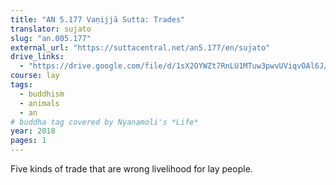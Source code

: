 ```yaml
---
title: "AN 5.177 Vaṇijjā Sutta: Trades"
translator: sujato
slug: "an.005.177"
external_url: "https://suttacentral.net/an5.177/en/sujato"
drive_links:
  - "https://drive.google.com/file/d/1sX2OYWZt7RnLU1MTuw3pwvUViqvOAl6J/view?usp=drivesdk"
course: lay
tags:
  - buddhism
  - animals
  - an
# buddha tag covered by Nyanamoli's *Life*
year: 2018
pages: 1
---
```


Five kinds of trade that are wrong livelihood for lay people.
